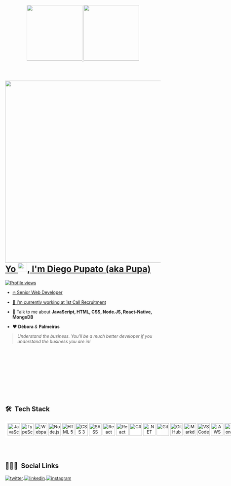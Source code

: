 <div align="center">
  <a href="https://github.com/pupato13">
  <img height="180em" src="https://github-readme-stats.vercel.app/api?username=pupato13&show_icons=true&theme=dracula&include_all_commits=true&count_private=true"/>
  <img height="180em" src="https://github-readme-stats.vercel.app/api/top-langs/?username=pupato13&layout=compact&langs_count=7&theme=dracula"/>
</div>
  
  <br/><br/>

<img align="right" height="590em" src="https://raw.githubusercontent.com/gist/pupato13/6cf8de78ea73eea8d95c9577caa832b1/raw/0e8f36e4c2ddc981e7dbe96cfe21c482e6345599/githubcard.svg"/>
<h1 align="left">Yo <img src="https://raw.githubusercontent.com/kaueMarques/kaueMarques/master/hi.gif" width="30px">, I'm Diego Pupato (aka Pupa)</h1>
<p align="left"> <img src="https://komarev.com/ghpvc/?username=pupato13&color=green" alt="Profile views" /> </p>

- 🔥 Senior Web Developer

- 🔭 I’m currently working at [1st Call Recruitment](https://www.1stcall.co.nz/)

- 💬 Talk to me about **JavaScript, HTML, CSS, Node.JS, React-Native, MongoDB**

- ❤ **Débora** *&* **Palmeiras**

> *Understand the business. You'll be a much better developer if you understand the business you are in!*

<br><br>
<br><br>
<br><br>
<br><br>
<br>

## 🛠 &nbsp;Tech Stack
<div align="center" style="background-color: #fff; display: flex; align-items: center; border-radius: 4px;">
  <div style="display: flex; align-items: center; padding: 8px; border-radius: 8px;"><br>
    <img align="center" alt="JavaScript" height="40" width="40" src="https://cdn.jsdelivr.net/gh/devicons/devicon/icons/javascript/javascript-original.svg">&nbsp;
    <img align="center" alt="TypeScript" height="40" width="40" src="https://cdn.jsdelivr.net/gh/devicons/devicon/icons/typescript/typescript-original.svg">&nbsp;
    <img align="center" alt="Webpack" height="40" width="40" src="https://cdn.jsdelivr.net/gh/devicons/devicon/icons/webpack/webpack-original.svg">&nbsp;
    <img align="center" alt="Node.js" height="40" width="40" src="https://cdn.jsdelivr.net/gh/devicons/devicon/icons/nodejs/nodejs-original.svg">&nbsp;
    <img align="center" alt="HTML 5" height="40" width="40" src="https://cdn.jsdelivr.net/gh/devicons/devicon/icons/html5/html5-original.svg">&nbsp;
    <img align="center" alt="CSS 3" height="40" width="40" src="https://cdn.jsdelivr.net/gh/devicons/devicon/icons/css3/css3-original.svg">&nbsp;
    <img align="center" alt="SASS" height="40" width="40" src="https://cdn.jsdelivr.net/gh/devicons/devicon/icons/sass/sass-original.svg">&nbsp;
    <img align="center" alt="React" height="40" width="40" src="https://cdn.jsdelivr.net/gh/devicons/devicon/icons/react/react-original.svg">&nbsp;
    <img align="center" alt="React Native" height="40" width="40" src="https://cdn.jsdelivr.net/gh/devicons/devicon/icons/react/react-original.svg">&nbsp;
    <img align="center" alt="C#" height="40" width="40" src="https://cdn.jsdelivr.net/gh/devicons/devicon/icons/csharp/csharp-original.svg">&nbsp;
    <img align="center" alt=".NET Core" height="40" width="40" src="https://cdn.jsdelivr.net/gh/devicons/devicon/icons/dotnetcore/dotnetcore-original.svg">&nbsp;
    <img align="center" alt="Git" height="40" width="40" src="https://cdn.jsdelivr.net/gh/devicons/devicon/icons/git/git-original.svg">&nbsp;
    <img align="center" alt="GitHub" height="40" width="40" src="https://cdn.jsdelivr.net/gh/devicons/devicon/icons/github/github-original.svg">&nbsp;
    <img align="center" alt="Markdown" height="40" width="40" src="https://cdn.jsdelivr.net/gh/devicons/devicon/icons/markdown/markdown-original.svg">&nbsp;
    <img align="center" alt="VS Code" height="40" width="40" src="https://cdn.jsdelivr.net/gh/devicons/devicon/icons/vscode/vscode-original.svg">&nbsp;
    <img align="center" alt="AWS" height="40" width="40" src="https://cdn.jsdelivr.net/gh/devicons/devicon/icons/amazonwebservices/amazonwebservices-original.svg">&nbsp;
    <img align="center" alt="MongoDB" height="40" width="40" src="https://cdn.jsdelivr.net/gh/devicons/devicon/icons/mongodb/mongodb-original.svg">&nbsp;
    <img align="center" alt="PostgreSQL" height="40" width="40" src="https://cdn.jsdelivr.net/gh/devicons/devicon/icons/postgresql/postgresql-original.svg">&nbsp;
    <img align="center" alt="SQL" height="40" width="40" src="https://cdn.jsdelivr.net/gh/devicons/devicon/icons/microsoftsqlserver/microsoftsqlserver-plain.svg">
    <img align="center" alt="SQLite" height="40" width="40" src="https://img.shields.io/badge/-003B57?style=for-the-badge&logo=sqlite&logoColor=white">
  </div>
</div>
  
<br><br>

## 👨🏽‍🦲 &nbsp;Social Links

<a href="https://twitter.com/pupato13" target="_blank">
  <img align="center" src="https://img.shields.io/badge/-pupato13-1DA1F2?style=plastic&logo=twitter&logoColor=white" alt="twitter"/>  
</a>
<a href="https://www.linkedin.com/in/diego-pupato/" target="_blank">
  <img align="center" src="https://img.shields.io/badge/-diego--pupato-0A66C2?style=plastic&logo=linkedin" alt="linkedin"/>
</a>
<a href="https://instagram.com/pupato.diego" target="_blank">
 <img align="center" src="https://img.shields.io/badge/-pupato.diego-05122A?style=plastict&logo=instagram" alt="instagram"/>
</a>
</p>
